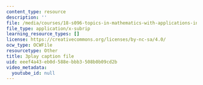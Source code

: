 ```yaml
---
content_type: resource
description: ''
file: /media/courses/18-s096-topics-in-mathematics-with-applications-in-finance-fall-2013/eeef4a43eb0d588ebbb3508b0b09cd2b_ywl3pq6yc54.vtt
file_type: application/x-subrip
learning_resource_types: []
license: https://creativecommons.org/licenses/by-nc-sa/4.0/
ocw_type: OCWFile
resourcetype: Other
title: 3play caption file
uid: eeef4a43-eb0d-588e-bbb3-508b0b09cd2b
video_metadata:
  youtube_id: null
---
```

